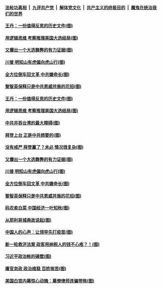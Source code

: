 ####  [法轮功真相](../../../../basic/blob/master/README.md?t=12270502) &nbsp;|&nbsp; [九评共产党](../../../../9ping.md/blob/master/README.md?t=12270502) &nbsp;|&nbsp; [解体党文化](../../../../jtdwh.md/blob/master/README.md?t=12270502)  &nbsp;|&nbsp; [共产主义的终极目的](../../../../gczydzjmd.md/blob/master/README.md?t=12270502) &nbsp;|&nbsp; [魔鬼在统治我们的世界](../../../../mgztzwmdsj.md/blob/master/README.md?t=12270502) 

#### [王丹：一份值得反思的历史文件(图)](../pages/p4/957037.md?t=12270502) 

#### [用逻辑思维 考察推理美国大选结局(图)](../pages/p4/957039.md?t=12270502) 

#### [又爆出一个大选舞弊的有力证据(图)](../pages/p4/957040.md?t=12270502) 

#### [川普 明知山有虎偏向虎山行(图)](../pages/p4/957030.md?t=12270502) 

#### [全方位倒车回文革 中共嫌命长(图)](../pages/p4/956965.md?t=12270502) 

#### [黎智英保释只是中共恩威并施的花招(图)](../pages/p4/956962.md?t=12270502) 


#### [王丹：一份值得反思的历史文件(图)](../pages/p4/957037.md?t=12270502) 

#### [用逻辑思维 考察推理美国大选结局(图)](../pages/p4/957039.md?t=12270502) 

#### [中共并吞台湾的最大障碍(图)](../pages/p4/957035.md?t=12270502) 

#### [拜登上台 正是中共想要的(图)](../pages/p4/957036.md?t=12270502) 

#### [没有戒严 拜登赢了？未必 情况很复杂(图)](../pages/p4/956528.md?t=12270502) 

#### [又爆出一个大选舞弊的有力证据(图)](../pages/p4/957040.md?t=12270502) 

#### [川普 明知山有虎偏向虎山行(图)](../pages/p4/957030.md?t=12270502) 


#### [全方位倒车回文革 中共嫌命长(图)](../pages/p4/956965.md?t=12270502) 

#### [黎智英保释只是中共恩威并施的花招(图)](../pages/p4/956962.md?t=12270502) 

#### [码农卖白菜 中国经济一叶知秋(图)](../pages/p4/956946.md?t=12270502) 

#### [从耶利哥城典故说起(图)](../pages/p4/956956.md?t=12270502) 

#### [中国人的心声：让领导先打疫苗(图)](../pages/p4/956942.md?t=12270502) 

#### [新一轮救济法案 政客用纳税人的钱不心疼？！(图)](../pages/p4/956961.md?t=12270502) 

#### [习近平政治帐的碰壁(图)](../pages/p4/956941.md?t=12270502) 



#### [庸官怠政 政治维稳 百姓挨苦(图)](../pages/p4/956860.md?t=12270502) 

#### [美国白宫内幕惊心动魄：幕僚律师连骗带拖(图)](../pages/p4/956856.md?t=12270502) 


